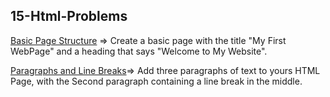 ## 15-Html-Problems

[Basic Page Structure](././1.Basic-Page) => Create a basic page with the title "My First WebPage" and a heading that says "Welcome to My Website".

[Paragraphs and Line Breaks](././2.Para-line-Break)=>  Add three paragraphs of text to yours HTML Page, with the Second paragraph containing a line break in the middle. 
